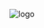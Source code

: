 ![logo](https://github.com/Naflouille-Creations/sesame-api/assets/69418024/97c461c7-5637-49b9-aca7-d2c8e66f3dac)
